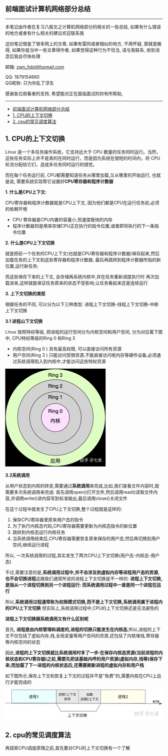 ##  前端面试计算机网络部分总结
_____

本笔记由作者在复习八股文之计算机网络部分的相关的一些总结, 如果有什么错误的地方或者有什么相关的建议欢迎联系我

这份笔记借鉴了很多网上的文章, 如果有雷同或者相似的地方, 不用怀疑, 那就是搬得, 如果你是当中一些文章得作者,
如果觉得这种行为不恰当, 请与我联系, 收到消息后我会尽快处理

邮箱: zwn_fobj@foxmail.com

QQ: 1879154660  
QQ昵称: 只为你乱了浮生

感谢各位观看者的支持, 希望能对正在面临面试的你有所帮助,
____

- [前端面试计算机网络部分总结](#前端面试计算机网络部分总结)
- [1. CPU的上下文切换](#1-cpu的上下文切换)
- [2. cpu的常见调度算法](#2-cpu的常见调度算法)


## 1. CPU的上下文切换

Linux 是一个多任务操作系统，它支持远大于 CPU 数量的任务同时运行。当然，这些任务实际上并不是真的在同时运行，而是因为系统在很短的时间内，将 CPU 轮流分配给它们，造成多任务同时运行的错觉。

而在每个任务运行前, CPU都需要知道任务从哪里加载,又从哪里的开始运行, 也就是说, 需要系统实现帮它设置好**CPU寄存器和程序计数器**

**1. 什么是CPU上下文:**  

CPU寄存器和程序计数器就是CPU上下文, 因为他们都是CPU在运行任务前,必须的依赖环境

- CPU 寄存器是CPU内置的容量小,但速度极快的内存 
- 程序计数器则是用来存储CPU正在执行的指令位置,或者即将执行的下一条指令位置

**2. 什么是CPU上下文切换**  

就是把前一个任务的CPU上下文(也就是CPU寄存器和程序计数器)保存起来,然后加载任务的上下文到这些寄存器和程序计数器, 最后再跳转到程序计数器所指的新位置,运行新任务;  

而这些保存下来的上下文, 会存储再系统内核中,并在任务重新调度执行时
再次加载进来,这样就能保证任务原来的状态不受影响,让任务看起来还是连续运行

**3. 上下文切换的类型**

根据任务的不同, 可以分为以下三种类型: 进程上下文切换-线程上下文切换-中断上下文切换

**3.1 进程山下文切换**

Linux 按照特权等级, 把进程的运行空间分为内核空间和用户空间, 分为对应着下图中, CPU特权等级的Ring 0 和Ring 3

- 内核空间(Ring 0 ) 具有最高权限, 可以直接访问所有资源
- 用户空间(Ring 3 ) 只能访问受限资源,不能直接访问呢内存等硬件设备,必须通过系统调用陷入到内核中,才能访问这些特权资源

![img.png](img.png)

**3.2系统调用**  

从用户状态到内核的转变,需要通过**系统调用**来完成,比如,我们查看文件内容时,就需要多次系统调用来完成: 首先调用open()打开文件,然后调用read()读取文件内容,并调用write()讲内容写到标准输出,最后调用close()关闭文件

在这个过程中就发生了CPU上下文切换,整个过程就是这样的: 

  1. 保存CPU寄存器里原来用户态的指令  
  2. 为了执行内核态代码,CPU寄存器需要更新为内核态指令的新位置  
  3. 跳转到内核态运行内核任务  
  4. 当系统调用结束后,CPU寄存器需要恢复原来保存的用户态,然后再切换到用户空间,继续运行进程 

所以, 一次系统调用的过程,其实发生了两次CPU上下文切换(用户态-内核态-用户态)  

不过,需要注意的是,**系统调用过程中,并不会涉及到虚拟内存等进程用户态的资源,也不会切换进程**这跟我们通常所说的进程上下文切换是不一样的: **进程上下文切换,是指从一个进程切换到另一个进程运行: 而系统调用过程中一直是同一个进程在运行**

所以,**系统调用过程通常称为权限模式切换,而不是上下文切换,系统调用属于进程内的CPU上下文切换** 但实际上,系统调用过程中,CPU的上下文切换还是无法避免的

**进程上下文切换跟系统调用又有什么区别呢**  

首先, **进程是由内核管理和调度的,进程的切换只能发生在内核态**,所以,进程的上下文不仅包括了虚拟内存,栈,全局变量等用户空间的资源,还包括了内核堆栈,寄存器等内核空间的状态  

因此,**进程的上下文切换就比系统调用时多了一步:在保存内核态资源(当前进程的内核状态和CPU寄存器)之前,需要先把该基础内哼的用户资源(虚拟内存,栈等)保存下来;而加载了下一进程的内核状态后,还需要刷新进程的虚拟内存和用户栈**

如下图所示,保存上下文和恢复上下文的过程并不是"免费"的,需要内核在CPU上运行才能完成的

![img_1.png](img_1.png)






## 2. cpu的常见调度算法

再探索CPU调度原理之前,首先要对CPU的上下文切换有一个了解




